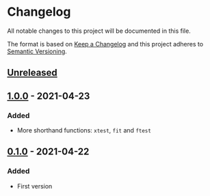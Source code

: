 # Changelog

All notable changes to this project will be documented in this file.

The format is based on [Keep a Changelog](http://keepachangelog.com/)
and this project adheres to [Semantic Versioning](http://semver.org/).

## [Unreleased]

## [1.0.0] - 2021-04-23

### Added

- More shorthand functions: `xtest`, `fit` and `ftest`

## [0.1.0] - 2021-04-22

### Added

- First version

[unreleased]: https://github.com/thled/pest-plugin-shorthands/compare/v1.0.0...HEAD
[1.0.0]: https://github.com/thled/pest-plugin-shorthands/compare/v0.1.0...v1.0.0
[0.1.0]: https://github.com/thled/pest-plugin-shorthands/releases/tag/v0.1.0

